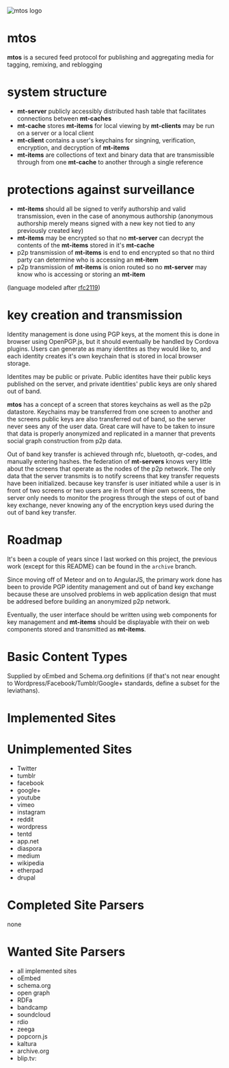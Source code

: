 ![mtos logo](https://git.diff.mx/uploads/group/avatar/6/aiga_litter_disposal_bg.png)

# mtos

**mtos** is a secured feed protocol for publishing and aggregating media for tagging, remixing, and reblogging

# system structure

* **mt-server** publicly accessibly distributed hash table that facilitates
  connections between **mt-caches**
* **mt-cache** stores **mt-items** for local viewing by **mt-clients** may be
  run on a server or a local client
* **mt-client** contains a user's keychains for singning, verification,
  encryption, and decryption of **mt-items**
* **mt-items** are collections of text and binary data that are transmissible
  through from one **mt-cache** to another through a single reference

# protections against surveillance

* **mt-items** should all be signed to verify authorship and valid
  transmission, even in the case of anonymous authorship (anonymous authorship
merely means signed with a new key not tied to any previously created key)
* **mt-items** may be encrypted so that no **mt-server** can decrypt the
  contents of the **mt-items** stored in it's **mt-cache**
* p2p transmission of **mt-items** is end to end encrypted so that no third
  party can determine who is accessing an **mt-item**
* p2p transmission of **mt-items** is onion routed so no **mt-server** may know
  who is accessing or storing an **mt-item**

(language modeled after [rfc2119](http://tools.ietf.org/html/rfc2119))

# key creation and transmission

Identity management is done using PGP keys, at the moment this is done in
browser using OpenPGP.js, but it should eventually be handled by Cordova
plugins.  Users can generate as many identites as they would like to, and each
identity creates it's own keychain that is stored in local browser storage.  

Identites may be public or private.  Public identites have their public keys
published on the server, and private identities' public keys are only shared
out of band.

**mtos** has a concept of a screen that stores keychains as well as the p2p
datastore.  Keychains may be transferred from one screen to another and the
screens public keys are also transferred out of band, so the server never sees
any of the user data.  Great care will have to be taken to insure that data is
properly anonymized and replicated in a manner that prevents social graph
construction from p2p data.

Out of band key transfer is achieved through nfc, bluetooth, qr-codes, and
manually entering hashes.  the federation of **mt-servers** knows very little
about the screens that operate as the nodes of the p2p network.  The only data
that the server transmits is to notify screens that key transfer requests have
been initialized.  because key transfer is user initiated while a user is in
front of two screens or two users are in front of thier own screens, the server
only needs to monitor the progress through the steps of out of band key
exchange, never knowing any of the encryption keys used during the out of band
key transfer.

Roadmap
=======

It's been a couple of years since I last worked on this project, the previous
work (except for this README) can be found in the `archive` branch.

Since moving off of Meteor and on to AngularJS, the primary work done has been
to provide PGP identity management and out of band key exchange  because these
are unsolved problems in web application design that must be addresed before
building an anonymized p2p network.

Eventually, the user interface should be written using web components for key
management and **mt-items** should be displayable with their on web components
stored and transmitted as **mt-items**.


Basic Content Types
===================

Supplied by oEmbed and Schema.org definitions
(if that's not near enought to Wordpress/Facebook/Tumblr/Google+ standards,
define a subset for the leviathans).

Implemented Sites
=================


Unimplemented Sites
===================

* Twitter
* tumblr
* facebook
* google+
* youtube
* vimeo
* instagram
* reddit
* wordpress
* tentd
* app.net
* diaspora
* medium
* wikipedia
* etherpad
* drupal

Completed Site Parsers
======================

none

Wanted Site Parsers
===================

* all implemented sites
* oEmbed
* schema.org
* open graph
* RDFa
* bandcamp
* soundcloud
* rdio
* zeega
* popcorn.js
* kaltura
* archive.org
* blip.tv:
